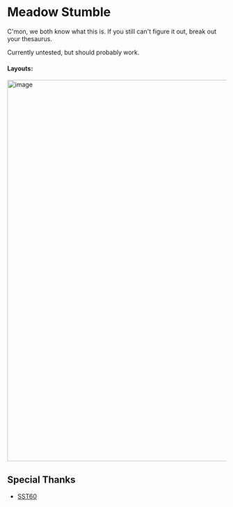 # Meadow Stumble
C'mon, we both know what this is. If you still can't figure it out, break out your thesaurus.

Currently untested, but should probably work.

#### Layouts:
<img width="876" alt="image" src="https://github.com/flamwenco/meadowstumble/assets/2542062/5b014999-2a3e-4693-8331-04ade1ba6b46">


## Special Thanks
- [SST60](https://github.com/dededecline/SST60)

